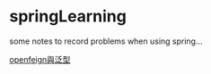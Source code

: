 # springLearning
some notes to record problems when using spring...

[openfeign與泛型](https://github.com/azureRW/springLearning/blob/main/openfeign%E8%88%87%E6%B3%9B%E5%9E%8B.md)
